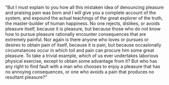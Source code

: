 "But I must explain to you how all this mistaken idea of denouncing pleasure and praising pain 
was born and I will give you a complete account of the system,
and expound the actual teachings of the great explorer of the truth, the master-builder of human happiness. No one rejects, dislikes, or avoids pleasure itself,
because it is pleasure, but because those who do not know how to pursue pleasure rationally encounter consequences that are extremely painful. 
Nor again is there anyone who loves or pursues or desires to obtain pain of itself,
because it is pain, but because occasionally circumstances occur in which toil and pain can procure him some great pleasure. 
To take a trivial example, which of us ever undertakes laborious physical exercise, 
except to obtain some advantage from it? But who has any right to find fault with a man who chooses to enjoy a pleasure that has no annoying consequences, 
or one who avoids a pain that produces no resultant pleasure?"